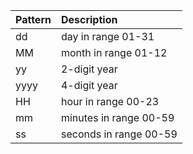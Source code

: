 ﻿|   Pattern      | Description   
|:------------- |:-------------|
| dd      | day in range 01-31 
| MM      | month in range 01-12 
| yy      | 2-digit year 
| yyyy      | 4-digit year 
| HH      | hour in range 00-23 
| mm      | minutes in range 00-59 
| ss      | seconds in range 00-59 
